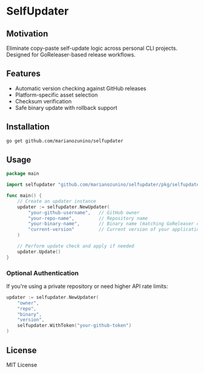 # SelfUpdater

## Motivation
Eliminate copy-paste self-update logic across personal CLI projects. Designed for GoReleaser-based release workflows.

## Features

- Automatic version checking against GitHub releases
- Platform-specific asset selection
- Checksum verification
- Safe binary update with rollback support

## Installation

```bash
go get github.com/marianozunino/selfupdater
```

## Usage

```go
package main

import selfupdater "github.com/marianozunino/selfupdater/pkg/selfupdater"

func main() {
    // Create an updater instance
    updater := selfupdater.NewUpdater(
        "your-github-username",   // GitHub owner
        "your-repo-name",         // Repository name
        "your-binary-name",       // Binary name (matching GoReleaser config)
        "current-version"         // Current version of your application
    )

    // Perform update check and apply if needed
    updater.Update()
}
```

### Optional Authentication

If you're using a private repository or need higher API rate limits:

```go
updater := selfupdater.NewUpdater(
    "owner",
    "repo",
    "binary",
    "version",
    selfupdater.WithToken("your-github-token")
)
```

## License

MIT License
